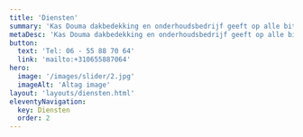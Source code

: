 ```yaml
---
title: 'Diensten'
summary: 'Kas Douma dakbedekking en onderhoudsbedrijf geeft op alle bitumineuze daken en zinkwerk 10 jaar garantie op de materiaal en verwerking. Op alle pannendaken ontvangt u zelfs 15 jaar garantie. Hiervoor ontvangt u bij oplevering een certificaat.'
metaDesc: 'Kas Douma dakbedekking en onderhoudsbedrijf geeft op alle bitumineuze daken en zinkwerk 10 jaar garantie op de materiaal en verwerking. Interesse? Neem contact met ons op!'
button:
  text: 'Tel: 06 - 55 88 70 64'
  link: 'mailto:+310655887064'
hero:
  image: '/images/slider/2.jpg'
  imageAlt: 'Altag image'
layout: 'layouts/diensten.html'
eleventyNavigation:
  key: Diensten
  order: 2
---
```

